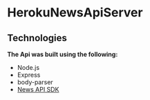 # HerokuNewsApiServer

## Technologies

**The Api was built using the following:**
* Node.js
* Express
* body-parser
* [News API SDK](https://newsapi.org)
